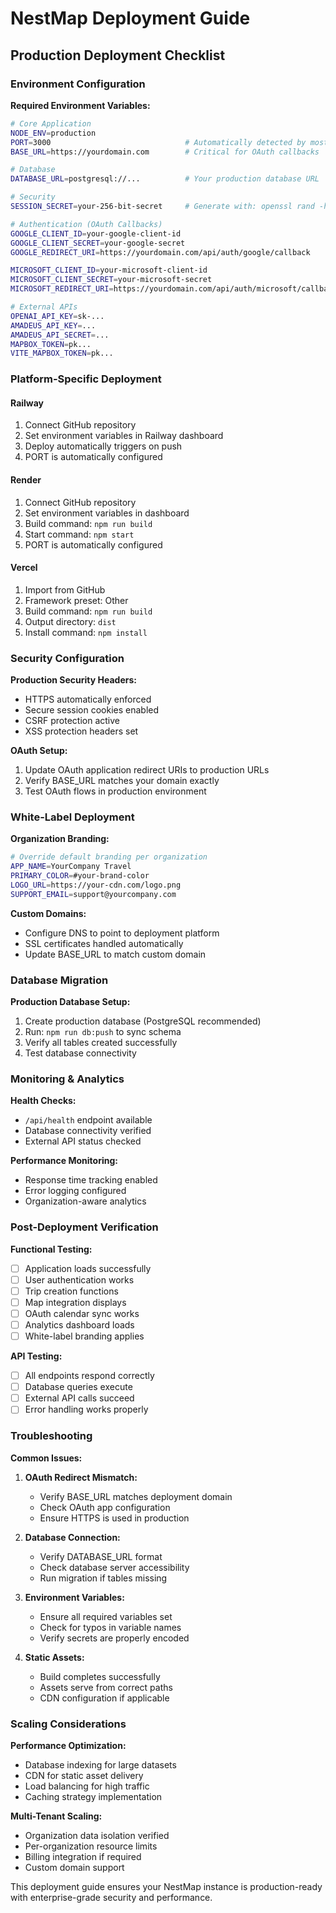 # NestMap Deployment Guide

## Production Deployment Checklist

### Environment Configuration

**Required Environment Variables:**
```bash
# Core Application
NODE_ENV=production
PORT=3000                              # Automatically detected by most platforms
BASE_URL=https://yourdomain.com        # Critical for OAuth callbacks

# Database
DATABASE_URL=postgresql://...          # Your production database URL

# Security
SESSION_SECRET=your-256-bit-secret     # Generate with: openssl rand -hex 32

# Authentication (OAuth Callbacks)
GOOGLE_CLIENT_ID=your-google-client-id
GOOGLE_CLIENT_SECRET=your-google-secret
GOOGLE_REDIRECT_URI=https://yourdomain.com/api/auth/google/callback

MICROSOFT_CLIENT_ID=your-microsoft-client-id
MICROSOFT_CLIENT_SECRET=your-microsoft-secret  
MICROSOFT_REDIRECT_URI=https://yourdomain.com/api/auth/microsoft/callback

# External APIs
OPENAI_API_KEY=sk-...
AMADEUS_API_KEY=...
AMADEUS_API_SECRET=...
MAPBOX_TOKEN=pk...
VITE_MAPBOX_TOKEN=pk...
```

### Platform-Specific Deployment

#### Railway
1. Connect GitHub repository
2. Set environment variables in Railway dashboard
3. Deploy automatically triggers on push
4. PORT is automatically configured

#### Render
1. Connect GitHub repository
2. Set environment variables in dashboard
3. Build command: `npm run build`
4. Start command: `npm start`
5. PORT is automatically configured

#### Vercel
1. Import from GitHub
2. Framework preset: Other
3. Build command: `npm run build`
4. Output directory: `dist`
5. Install command: `npm install`

### Security Configuration

**Production Security Headers:**
- HTTPS automatically enforced
- Secure session cookies enabled
- CSRF protection active
- XSS protection headers set

**OAuth Setup:**
1. Update OAuth application redirect URIs to production URLs
2. Verify BASE_URL matches your domain exactly
3. Test OAuth flows in production environment

### White-Label Deployment

**Organization Branding:**
```bash
# Override default branding per organization
APP_NAME=YourCompany Travel
PRIMARY_COLOR=#your-brand-color
LOGO_URL=https://your-cdn.com/logo.png
SUPPORT_EMAIL=support@yourcompany.com
```

**Custom Domains:**
- Configure DNS to point to deployment platform
- SSL certificates handled automatically
- Update BASE_URL to match custom domain

### Database Migration

**Production Database Setup:**
1. Create production database (PostgreSQL recommended)
2. Run: `npm run db:push` to sync schema
3. Verify all tables created successfully
4. Test database connectivity

### Monitoring & Analytics

**Health Checks:**
- `/api/health` endpoint available
- Database connectivity verified
- External API status checked

**Performance Monitoring:**
- Response time tracking enabled
- Error logging configured
- Organization-aware analytics

### Post-Deployment Verification

**Functional Testing:**
- [ ] Application loads successfully
- [ ] User authentication works
- [ ] Trip creation functions
- [ ] Map integration displays
- [ ] OAuth calendar sync works
- [ ] Analytics dashboard loads
- [ ] White-label branding applies

**API Testing:**
- [ ] All endpoints respond correctly
- [ ] Database queries execute
- [ ] External API calls succeed
- [ ] Error handling works properly

### Troubleshooting

**Common Issues:**

1. **OAuth Redirect Mismatch:**
   - Verify BASE_URL matches deployment domain
   - Check OAuth app configuration
   - Ensure HTTPS is used in production

2. **Database Connection:**
   - Verify DATABASE_URL format
   - Check database server accessibility
   - Run migration if tables missing

3. **Environment Variables:**
   - Ensure all required variables set
   - Check for typos in variable names
   - Verify secrets are properly encoded

4. **Static Assets:**
   - Build completes successfully
   - Assets serve from correct paths
   - CDN configuration if applicable

### Scaling Considerations

**Performance Optimization:**
- Database indexing for large datasets
- CDN for static asset delivery
- Load balancing for high traffic
- Caching strategy implementation

**Multi-Tenant Scaling:**
- Organization data isolation verified
- Per-organization resource limits
- Billing integration if required
- Custom domain support

This deployment guide ensures your NestMap instance is production-ready with enterprise-grade security and performance.